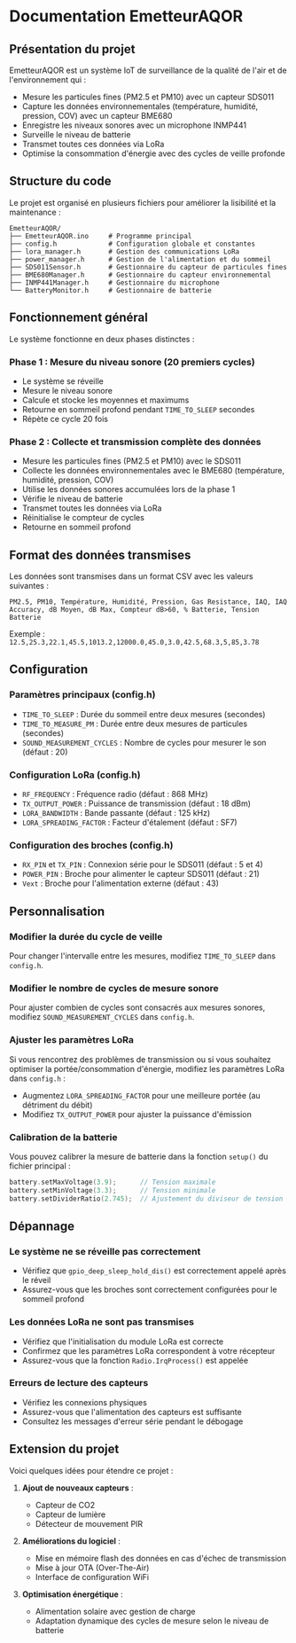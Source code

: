 # Documentation EmetteurAQOR

## Présentation du projet

EmetteurAQOR est un système IoT de surveillance de la qualité de l'air et de l'environnement qui :
- Mesure les particules fines (PM2.5 et PM10) avec un capteur SDS011
- Capture les données environnementales (température, humidité, pression, COV) avec un capteur BME680
- Enregistre les niveaux sonores avec un microphone INMP441
- Surveille le niveau de batterie
- Transmet toutes ces données via LoRa
- Optimise la consommation d'énergie avec des cycles de veille profonde

## Structure du code

Le projet est organisé en plusieurs fichiers pour améliorer la lisibilité et la maintenance :

```
EmetteurAQOR/
├── EmetteurAQOR.ino     # Programme principal
├── config.h             # Configuration globale et constantes
├── lora_manager.h       # Gestion des communications LoRa
├── power_manager.h      # Gestion de l'alimentation et du sommeil
├── SDS011Sensor.h       # Gestionnaire du capteur de particules fines
├── BME680Manager.h      # Gestionnaire du capteur environnemental
├── INMP441Manager.h     # Gestionnaire du microphone
└── BatteryMonitor.h     # Gestionnaire de batterie
```

## Fonctionnement général

Le système fonctionne en deux phases distinctes :

### Phase 1 : Mesure du niveau sonore (20 premiers cycles)
- Le système se réveille
- Mesure le niveau sonore
- Calcule et stocke les moyennes et maximums
- Retourne en sommeil profond pendant `TIME_TO_SLEEP` secondes
- Répète ce cycle 20 fois

### Phase 2 : Collecte et transmission complète des données
- Mesure les particules fines (PM2.5 et PM10) avec le SDS011
- Collecte les données environnementales avec le BME680 (température, humidité, pression, COV)
- Utilise les données sonores accumulées lors de la phase 1
- Vérifie le niveau de batterie
- Transmet toutes les données via LoRa
- Réinitialise le compteur de cycles
- Retourne en sommeil profond

## Format des données transmises

Les données sont transmises dans un format CSV avec les valeurs suivantes :

```
PM2.5, PM10, Température, Humidité, Pression, Gas Resistance, IAQ, IAQ Accuracy, dB Moyen, dB Max, Compteur dB>60, % Batterie, Tension Batterie
```

Exemple : `12.5,25.3,22.1,45.5,1013.2,12000.0,45.0,3.0,42.5,68.3,5,85,3.78`

## Configuration

### Paramètres principaux (config.h)

- `TIME_TO_SLEEP` : Durée du sommeil entre deux mesures (secondes)
- `TIME_TO_MEASURE_PM` : Durée entre deux mesures de particules (secondes)
- `SOUND_MEASUREMENT_CYCLES` : Nombre de cycles pour mesurer le son (défaut : 20)

### Configuration LoRa (config.h)

- `RF_FREQUENCY` : Fréquence radio (défaut : 868 MHz)
- `TX_OUTPUT_POWER` : Puissance de transmission (défaut : 18 dBm)
- `LORA_BANDWIDTH` : Bande passante (défaut : 125 kHz)
- `LORA_SPREADING_FACTOR` : Facteur d'étalement (défaut : SF7)

### Configuration des broches (config.h)

- `RX_PIN` et `TX_PIN` : Connexion série pour le SDS011 (défaut : 5 et 4)
- `POWER_PIN` : Broche pour alimenter le capteur SDS011 (défaut : 21)
- `Vext` : Broche pour l'alimentation externe (défaut : 43)

## Personnalisation

### Modifier la durée du cycle de veille
Pour changer l'intervalle entre les mesures, modifiez `TIME_TO_SLEEP` dans `config.h`.

### Modifier le nombre de cycles de mesure sonore
Pour ajuster combien de cycles sont consacrés aux mesures sonores, modifiez `SOUND_MEASUREMENT_CYCLES` dans `config.h`.

### Ajuster les paramètres LoRa
Si vous rencontrez des problèmes de transmission ou si vous souhaitez optimiser la portée/consommation d'énergie, modifiez les paramètres LoRa dans `config.h` :
- Augmentez `LORA_SPREADING_FACTOR` pour une meilleure portée (au détriment du débit)
- Modifiez `TX_OUTPUT_POWER` pour ajuster la puissance d'émission

### Calibration de la batterie
Vous pouvez calibrer la mesure de batterie dans la fonction `setup()` du fichier principal :

```cpp
battery.setMaxVoltage(3.9);      // Tension maximale
battery.setMinVoltage(3.3);      // Tension minimale
battery.setDividerRatio(2.745);  // Ajustement du diviseur de tension
```

## Dépannage

### Le système ne se réveille pas correctement
- Vérifiez que `gpio_deep_sleep_hold_dis()` est correctement appelé après le réveil
- Assurez-vous que les broches sont correctement configurées pour le sommeil profond

### Les données LoRa ne sont pas transmises
- Vérifiez que l'initialisation du module LoRa est correcte
- Confirmez que les paramètres LoRa correspondent à votre récepteur
- Assurez-vous que la fonction `Radio.IrqProcess()` est appelée

### Erreurs de lecture des capteurs
- Vérifiez les connexions physiques
- Assurez-vous que l'alimentation des capteurs est suffisante
- Consultez les messages d'erreur série pendant le débogage

## Extension du projet

Voici quelques idées pour étendre ce projet :

1. **Ajout de nouveaux capteurs** :
   - Capteur de CO2
   - Capteur de lumière
   - Détecteur de mouvement PIR

2. **Améliorations du logiciel** :
   - Mise en mémoire flash des données en cas d'échec de transmission
   - Mise à jour OTA (Over-The-Air)
   - Interface de configuration WiFi

3. **Optimisation énergétique** :
   - Alimentation solaire avec gestion de charge
   - Adaptation dynamique des cycles de mesure selon le niveau de batterie
